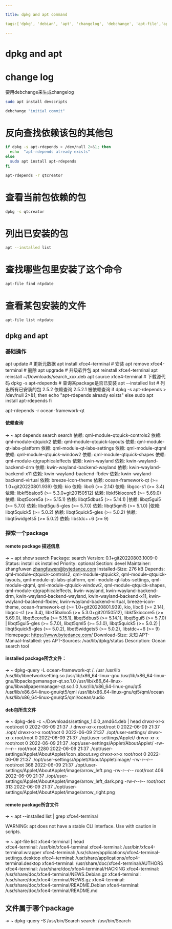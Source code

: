 ```yaml
---

title: dpkg and apt command

tags:['dpkg', 'debian', 'apt', 'changelog', 'debchange', 'apt-file','apt-rdepends']

---
```


# dpkg and apt

# change log

要用debchange来生成changelog

``` bash
sudo apt install devscripts
```

``` bash
debchange "initial commit"
```

# 反向查找依赖该包的其他包

``` bash
if dpkg -s apt-rdepends > /dev/null 2>&1; then
  echo  "apt-rdepends already exists"
else
  sudo apt install apt-rdepends
fi

apt-rdepends -r qtcreator
```

# 查看当前包依赖的包

``` bash
dpkg -s qtcreator
```

# 列出已安装的包

``` bash
apt --installed list
```

# 查找哪些包里安装了这个命令

``` bash
apt-file find ntpdate
```

# 查看某包安装的文件

``` bash
apt-file list ntpdate
```

## dpkg and apt

### 基础操作
apt update # 更新元数据
apt install xfce4-terminal # 安装
apt remove xfce4-terminal # 删除
apt upgrade # 升级软件包
apt reinstall xfce4-terminal
apt reinstall ~/Downloads/search_xxx.deb
apt source xfce4-terminal # 下载源代码
dpkg -s apt-rdepends # 查询某package是否已安装
apt --installed list # 列出所有已安装的包
2.5.2 依赖查询
2.5.2.1 被依赖查询
if dpkg -s apt-rdepends > /dev/null 2>&1; then
  echo  "apt-rdepends already exists"
else
  sudo apt install apt-rdepends
fi

apt-rdepends -r ocean-framework-qt


#### 依赖查询
➜  ~ apt depends search
search
  依赖: qml-module-qtquick-controls2
  依赖: qml-module-qtquick2
  依赖: qml-module-qtquick-layouts
  依赖: qml-module-qt-labs-platform
  依赖: qml-module-qt-labs-settings
  依赖: qml-module-qtqml
  依赖: qml-module-qtquick-window2
  依赖: qml-module-qtquick-shapes
  依赖: qml-module-qtgraphicaleffects
  依赖: kwin-wayland
  依赖: kwin-wayland-backend-drm
  依赖: kwin-wayland-backend-wayland
  依赖: kwin-wayland-backend-x11
  依赖: kwin-wayland-backend-fbdev
  依赖: kwin-wayland-backend-virtual
  依赖: breeze-icon-theme
  依赖: ocean-framework-qt (>= 1.0+git20220801.939)
  依赖: kio
  依赖: libc6 (>= 2.14)
  依赖: libgcc-s1 (>= 3.4)
  依赖: libkf5baloo5 (>= 5.3.0+git20150512)
  依赖: libkf5kiocore5 (>= 5.69.0)
  依赖: libqt5core5a (>= 5.15.1)
  依赖: libqt5dbus5 (>= 5.14.1)
 |依赖: libqt5gui5 (>= 5.7.0)
  依赖: libqt5gui5-gles (>= 5.7.0)
  依赖: libqt5qml5 (>= 5.1.0)
 |依赖: libqt5quick5 (>= 5.0.2)
  依赖: libqt5quick5-gles (>= 5.0.2)
  依赖: libqt5widgets5 (>= 5.0.2)
  依赖: libstdc++6 (>= 9)

### 探索一个package
#### remote package 描述信息
➜  ~ apt show search
Package: search
Version: 0.1+git20220803.1009-0
Status: install ok installed
Priority: optional
Section: devel
Maintainer: zhangfuwen <zhangfuwen@bytedance.com>
Installed-Size: 276 kB
Depends: qml-module-qtquick-controls2, qml-module-qtquick2, qml-module-qtquick-layouts, qml-module-qt-labs-platform, qml-module-qt-labs-settings, qml-module-qtqml, qml-module-qtquick-window2, qml-module-qtquick-shapes, qml-module-qtgraphicaleffects, kwin-wayland, kwin-wayland-backend-drm, kwin-wayland-backend-wayland, kwin-wayland-backend-x11, kwin-wayland-backend-fbdev, kwin-wayland-backend-virtual, breeze-icon-theme, ocean-framework-qt (>= 1.0+git20220801.939), kio, libc6 (>= 2.14), libgcc-s1 (>= 3.4), libkf5baloo5 (>= 5.3.0+git20150512), libkf5kiocore5 (>= 5.69.0), libqt5core5a (>= 5.15.1), libqt5dbus5 (>= 5.14.1), libqt5gui5 (>= 5.7.0) | libqt5gui5-gles (>= 5.7.0), libqt5qml5 (>= 5.1.0), libqt5quick5 (>= 5.0.2) | libqt5quick5-gles (>= 5.0.2), libqt5widgets5 (>= 5.0.2), libstdc++6 (>= 9)
Homepage: https://www.bytedance.com/
Download-Size: 未知
APT-Manual-Installed: yes
APT-Sources: /var/lib/dpkg/status
Description: Ocean search tool

#### installed package所含文件：
➜  ~ dpkg-query -L ocean-framework-qt
/.
/usr
/usr/lib
/usr/lib/libnetworksetting.so
/usr/lib/x86_64-linux-gnu
/usr/lib/x86_64-linux-gnu/libpackagemanager-qt.so.1.0
/usr/lib/x86_64-linux-gnu/libwallpapermanager-qt.so.1.0
/usr/lib/x86_64-linux-gnu/qt5
/usr/lib/x86_64-linux-gnu/qt5/qml
/usr/lib/x86_64-linux-gnu/qt5/qml/ocean
/usr/lib/x86_64-linux-gnu/qt5/qml/ocean/audio

#### deb包所含文件
➜  ~ dpkg-deb -c ~/Downloads/settings_1.0.0_amd64.deb | head
drwxr-xr-x root/root         0 2022-06-09 21:37 ./
drwxr-xr-x root/root         0 2022-06-09 21:37 ./opt/
drwxr-xr-x root/root         0 2022-06-09 21:37 ./opt/user-settings/
drwxr-xr-x root/root         0 2022-06-09 21:37 ./opt/user-settings/Applet/
drwxr-xr-x root/root         0 2022-06-09 21:37 ./opt/user-settings/Applet/AboutApplet/
-rw-r--r-- root/root      2280 2022-06-09 21:37 ./opt/user-settings/Applet/AboutApplet/icon_about.svg
drwxr-xr-x root/root         0 2022-06-09 21:37 ./opt/user-settings/Applet/AboutApplet/image/
-rw-r--r-- root/root       368 2022-06-09 21:37 ./opt/user-settings/Applet/AboutApplet/image/arrow_left.png
-rw-r--r-- root/root       406 2022-06-09 21:37 ./opt/user-settings/Applet/AboutApplet/image/arrow_left_dark.png
-rw-r--r-- root/root       313 2022-06-09 21:37 ./opt/user-settings/Applet/AboutApplet/image/arrow_right.png

#### remote package所含文件
➜  ~ apt --installed list | grep xfce4-terminal

WARNING: apt does not have a stable CLI interface. Use with caution in scripts.

➜  ~ apt-file list xfce4-terminal | head       
xfce4-terminal: /usr/bin/xfce4-terminal
xfce4-terminal: /usr/bin/xfce4-terminal.wrapper
xfce4-terminal: /usr/share/applications/xfce4-terminal-settings.desktop
xfce4-terminal: /usr/share/applications/xfce4-terminal.desktop
xfce4-terminal: /usr/share/doc/xfce4-terminal/AUTHORS
xfce4-terminal: /usr/share/doc/xfce4-terminal/HACKING
xfce4-terminal: /usr/share/doc/xfce4-terminal/NEWS.Debian.gz
xfce4-terminal: /usr/share/doc/xfce4-terminal/NEWS.gz
xfce4-terminal: /usr/share/doc/xfce4-terminal/README.Debian
xfce4-terminal: /usr/share/doc/xfce4-terminal/README.md

## 文件属于哪个package

➜  ~ dpkg-query -S /usr/bin/Search
search: /usr/bin/Search
